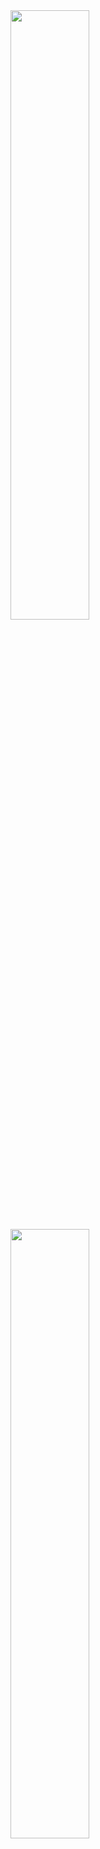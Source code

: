 <div style="display:block;">
  <img style="width:50%;" src="https://raw.githubusercontent.com/mofengfs/mofengfs/main/assets/giphy.gif" />
  <img style="width:50%;" src="https://raw.githubusercontent.com/mofengfs/mofengfs/main/assets/giphy.gif" />
</div>
